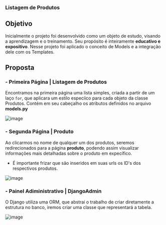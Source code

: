 ### Listagem de Produtos
## Objetivo
Inicialmente o projeto foi desenvolvido como um objeto de estudo, visando a aprendizagem e o treinamento.
Seu propósito é inteiramente **educativo e expositivo**. Nesse projeto foi aplicado o conceito de Models e a integração dele com os Templates.
## Proposta
### - Primeira Página | Listagem de Produtos
Encontramos na primeira página uma lista simples, criada a partir de um laço ```for```, que aplicara um estilo especíico para cada objeto da classe Produtos. Contém em seu cabeçalho os atributos definidos no arquivo **models.py**
 
![image](https://user-images.githubusercontent.com/68354933/131719409-4fcaba7a-3850-401a-a46c-5fcbf835561c.png)

### - Segunda Página | Produto
Ao clicarmos no nome de qualquer um dos produtos, seremos redirecionados para a página **produto**, podendo assim visualizar informações mais detalhadas sobre o produto em expecífico.

- É importante frizar que são inseridos em suas urls os ID's dos respectivos produtos.

![image](https://user-images.githubusercontent.com/68354933/131719719-9f31623b-7828-463d-9642-2110728577aa.png)

### - Painel Adiministrativo | DjangoAdmin
O Django utiliza uma ORM, que abstrai o trabalho de criar diretamente a estrutura no banco, iremos criar uma classe que representará a tabela.

![image](https://user-images.githubusercontent.com/68354933/131726897-d87bfe9d-c04f-4b50-9ede-d3c69ceea15d.png)
